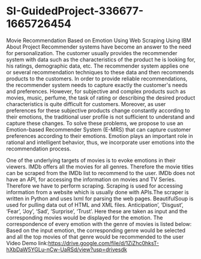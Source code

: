# SI-GuidedProject-336677-1665726454
Movie Recommendation Based on Emotion Using Web Scraping Using IBM
About Project
Recommender systems have become an answer to the need for personalization. The customer usually provides the recommender system with data such as the characteristics of the product he is looking for, his ratings, demographic data, etc. The recommender system applies one or several recommendation techniques to these data and then recommends products to the customers. In order to provide reliable recommendations, the recommender system needs to capture exactly the customer's needs and preferences. However, for subjective and complex products such as movies, music, perfume, the task of rating or describing the desired product characteristics is quite difficult for customers. Moreover, as user preferences for these subjective products change constantly according to their emotions, the traditional user profile is not sufficient to understand and capture these changes. To solve these problems, we propose to use an Emotion-based Recommender System (E-MRS) that can capture customer preferences according to their emotions. Emotion plays an important role in rational and intelligent behavior, thus, we incorporate user emotions into the recommendation process.

One of the underlying targets of movies is to evoke emotions in their viewers. IMDb offers all the movies for all genres. Therefore the movie titles can be scraped from the IMDb list to recommend to the user. IMDb does not have an API, for accessing the information on movies and TV Series. Therefore we have to perform scraping. Scraping is used for accessing information from a website which is usually done with APIs.The scraper is written in Python and uses lxml for parsing the web pages. BeautifulSoup is used for pulling data out of HTML and XML files. Anticipation’, ‘Disgust’, ‘Fear’, ‘Joy’, ‘Sad’, ‘Surprise’, ‘Trust’. Here these are taken as input and the corresponding movies would be displayed for the emotion. The correspondence of every emotion with the genre of movies is listed below: Based on the input emotion, the corresponding genre would be selected and all the top movies of that genre would be recommended to the user
Video Demo link:https://drive.google.com/file/d/1ZiZhc0hksT-hXbDaW5YGLu-nCw-UaRSd/view?usp=drivesdk
